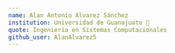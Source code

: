 ```yaml
---
name: Alan Antonio Alvarez Sánchez
institution: Universidad de Guanajuato 🚩 
quote: Ingeniería en Sistemas Computacionales
github_user: AlanAlvarez5
---
```

